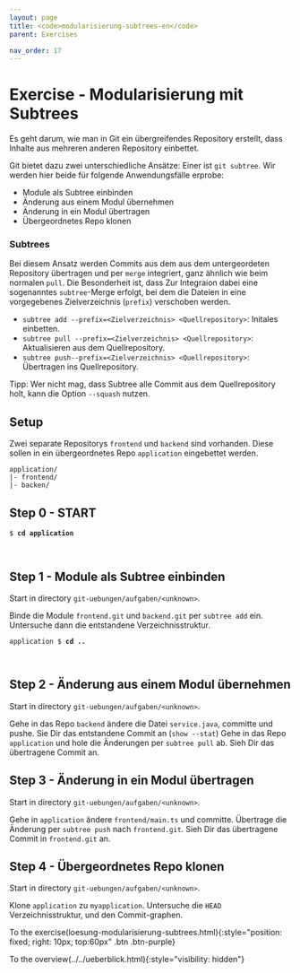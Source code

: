 ```yaml
---
layout: page
title: <code>modularisierung-subtrees-en</code>
parent: Exercises

nav_order: 17
---
```

# Exercise - Modularisierung mit Subtrees


Es geht darum, wie man in Git ein übergreifendes
Repository erstellt, dass Inhalte aus mehreren
anderen Repository einbettet.

Git bietet dazu zwei unterschiedliche Ansätze:
Einer ist `git subtree`.
Wir werden hier beide für folgende Anwendungsfälle erprobe:

* Module als Subtree einbinden
* Änderung aus einem Modul übernehmen
* Änderung in ein Modul übertragen
* Übergeordnetes Repo klonen

### Subtrees

Bei diesem Ansatz werden Commits aus dem aus dem untergeordeten
Repository übertragen und per `merge` integriert, 
ganz ähnlich wie beim normalen `pull`.
Die Besonderheit ist, dass Zur Integraion 
dabei eine sogenanntes `subtree`-Merge erfolgt, 
bei dem die Dateien in eine vorgegebenes Zielverzeichnis (`prefix`) verschoben werden.

 * `subtree add --prefix=<Zielverzeichnis> <Quellrepository>`: Initales einbetten.
 * `subtree pull --prefix=<Zielverzeichnis> <Quellrepository>`: Aktualisieren aus dem Quellrepository.
 * `subtree push--prefix=<Zielverzeichnis> <Quellrepository>`: Übertragen ins Quellrepository.

Tipp: Wer nicht mag,
dass Subtree alle Commit aus dem Quellrepository holt,
kann die Option `--squash` nutzen.

## Setup

Zwei separate Repositorys `frontend` und `backend` sind vorhanden.
Diese sollen in ein übergeordnetes Repo `application` eingebettet werden.

```
application/
|- frontend/
|- backen/
```
  

<h2>Step 0 - START <!-- UEB/Modularisierung mit Subtrees/0 --></h2>


<pre><code>$ <b>cd application</b><br><br><br></code></pre>


<h2>Step 1 - Module als Subtree einbinden <!-- UEB/Modularisierung mit Subtrees/1 --></h2>

Start in directory `git-uebungen/aufgaben/<unknown>`.

Binde die Module `frontend.git` und `backend.git`
per `subtree add` ein.
Untersuche dann die entstandene Verzeichnisstruktur.


<pre><code>application $ <b>cd ..</b><br><br><br></code></pre>


<h2>Step 2 - Änderung aus einem Modul übernehmen <!-- UEB/Modularisierung mit Subtrees/2 --></h2>

Start in directory `git-uebungen/aufgaben/<unknown>`.

Gehe in das Repo `backend` ändere die Datei `service.java`, committe und pushe.
Sie Dir das entstandene Commit an (`show --stat`)
Gehe in das Repo `application` und hole die Änderungen per `subtree pull` ab.
Sieh Dir das übertragene Commit an.

<h2>Step 3 - Änderung in ein Modul übertragen <!-- UEB/Modularisierung mit Subtrees/3 --></h2>

Start in directory `git-uebungen/aufgaben/<unknown>`.

Gehe in `application` ändere `frontend/main.ts` und committe.
Übertrage die Änderung per `subtree push` nach `frontend.git`.
Sieh Dir das übertragene Commit in `frontend.git` an.

<h2>Step 4 - Übergeordnetes Repo klonen <!-- UEB/Modularisierung mit Subtrees/4 --></h2>

Start in directory `git-uebungen/aufgaben/<unknown>`.

Klone `application` zu `myapplication`.
Untersuche die `HEAD` Verzeichnisstruktur,
und den Commit-graphen.

To the exercise(loesung-modularisierung-subtrees.html){:style="position: fixed; right: 10px; top:60px" .btn .btn-purple}

To the overview(../../ueberblick.html){:style="visibility: hidden"}

